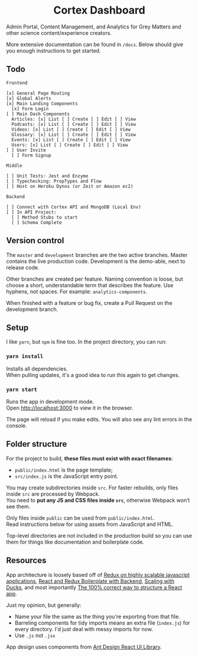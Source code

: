 <h1 align="center">
  Cortex Dashboard
</h1>

Admin Portal, Content Management, and Analytics for Grey Matters and other science content/experience creators.

More extensive documentation can be found in `/docs`. Below should give you enough instructions to get started.

## Todo

```
Frontend

[x] General Page Routing  
[x] Global Alerts  
[x] Main Landing Components  
  [x] Form Login
[ ] Main Dash Components   
  Articles: [x] List [ ] Create [ ] Edit [ ] View  
  Podcasts: [x] List [ ] Create [ ] Edit [ ] View  
  Videos: [x] List [ ] Create [ ] Edit [ ] View  
  Glossary: [x] List [ ] Create [ ] Edit [ ] View  
  Events: [x] List [ ] Create [ ] Edit [ ] View  
  Users: [x] List [ ] Create [ ] Edit [ ] View  
[ ] User Invite
  [ ] Form Signup

Middle

[ ] Unit Tests: Jest and Enzyme  
[ ] Typechecking: PropTypes and Flow
[ ] Host on Heroku Dynos (or Zeit or Amazon ec2)

Backend

[ ] Connect with Cortex API and MongoDB (Local Env)  
[ ] In API Project:
  [ ] Method Stubs to start
  [ ] Schema Complete
```

## Version control

The `master` and `development` branches are the two active branches. Master contains the live production code. Development is the demo-able, next to release code.

Other branches are created per feature. Naming convention is loose, but choose a short, understandable term that describes the feature. Use hyphens, not spaces. For example: `analytics-components`.

When finished with a feature or bug fix, create a Pull Request on the development branch.

## Setup

I like `yarn`, but `npm` is fine too. In the project directory, you can run:

### `yarn install`

Installs all dependencies.<br>
When pulling updates, it's a good idea to run this again to get changes.

### `yarn start`

Runs the app in development mode.<br>
Open [http://localhost:3000](http://localhost:3000) to view it in the browser.

The page will reload if you make edits. You will also see any lint errors in the console.

## Folder structure

For the project to build, **these files must exist with exact filenames**:

* `public/index.html` is the page template;
* `src/index.js` is the JavaScript entry point.

You may create subdirectories inside `src`. For faster rebuilds, only files inside `src` are processed by Webpack.<br>
You need to **put any JS and CSS files inside `src`**, otherwise Webpack won’t see them.

Only files inside `public` can be used from `public/index.html`.<br>
Read instructions below for using assets from JavaScript and HTML.

Top-level directories are not included in the production build so you can use them for things like documentation and boilerplate code.

## Resources

App architecture is loosely based off of
[Redux on highly scalable javascript applications](https://medium.com/@alexmngn/how-to-use-redux-on-highly-scalable-javascript-applications-4e4b8cb5ef38), [React and Redux Boilerplate with Backend](http://jasonwatmore.com/post/2017/09/16/react-redux-user-registration-and-login-tutorial-example#private-route-jsx), [Scaling with Ducks](https://medium.freecodecamp.org/scaling-your-redux-app-with-ducks-6115955638be), and most importantly [The 100% correct way to structure a React app](https://hackernoon.com/the-100-correct-way-to-structure-a-react-app-or-why-theres-no-such-thing-3ede534ef1ed).

Just my opinion, but generally:
- Name your file the same as the thing you're exporting from that file.
- Barreling components for tidy imports means an extra file (`index.js`) for every directory. I'd just deal with messy imports for now.
- Use `.js` not `.jsx`

App design uses components from [Ant Design React UI Library](https://ant.design).
